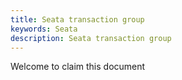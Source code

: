 ```yaml
---
title: Seata transaction group
keywords: Seata
description: Seata transaction group
---
```


Welcome to claim this document

